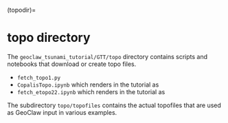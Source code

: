(topodir)=
# topo directory

The `geoclaw_tsunami_tutorial/GTT/topo` directory contains scripts and
notebooks that download or create topo files.

- `fetch_topo1.py`
- `CopalisTopo.ipynb` which renders in the tutorial as [](CopalisTopo)
- `fetch_etopo22.ipynb` which renders in the tutorial as [](fetch_etopo22)

The subdirectory `topo/topofiles` contains the actual topofiles that are
used as GeoClaw input in various examples. 
